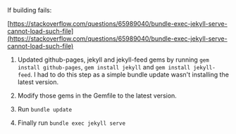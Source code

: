 If building fails:

[https://stackoverflow.com/questions/65989040/bundle-exec-jekyll-serve-cannot-load-such-file](https://stackoverflow.com/questions/65989040/bundle-exec-jekyll-serve-cannot-load-such-file)

1. Updated github-pages, jekyll and jekyll-feed gems by running `gem install github-pages`, `gem install jekyll` and `gem install jekyll-feed`. I had to do this step as a simple bundle update wasn't installing the latest version.

2. Modify those gems in the Gemfile to the latest version.

3. Run `bundle update`

4. Finally run `bundle exec jekyll serve`
